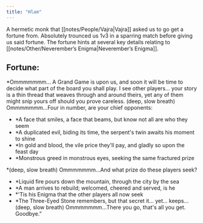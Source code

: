 ```yaml
---
title: "Hlam"
---
```

A hermetic monk that [[notes/People/Vajra|Vajra]] asked us to go get a fortune from. Absolutely trounced us 1v3 in a sparring match before giving us said fortune. The fortune hints at several key details relating to [[notes/Other/Neverember’s Enigma|Neverember’s Enigma]].

## Fortune:
*Ommmmmmm... A Grand Game is upon us, and soon it will be time to decide what part of the board you shall play. I see other players… your story is a thin thread that weaves through and around theirs, yet any of them might snip yours off should you prove careless. (deep, slow breath) Ommmmmmm…Four in number, are your chief opponents:

- *A face that smiles, a face that beams, but know not all are who they seem
- *A duplicated evil, biding its time, the serpent's twin awaits his moment to shine
- *In gold and blood, the vile price they'll pay, and gladly so upon the feast day
- *Monstrous greed in monstrous eyes, seeking the same fractured prize

*(deep, slow breath) Ommmmmmm…And what prize do these players seek?

- *Liquid fire pours down the mountain, through the city by the sea
- *A man arrives to rebuild; welcomed, cheered and served, is he
- *'Tis his Enigma that the other players all now seek
- *The Three-Eyed Stone remembers, but that secret it... yet... keeps...(deep, slow breath) Ommmmmmm…There you go, that's all you get. Goodbye.”

